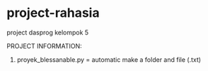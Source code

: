 # project-rahasia
project dasprog kelompok 5

PROJECT INFORMATION:
1. proyek_blessanable.py = automatic make a folder and file (.txt)
